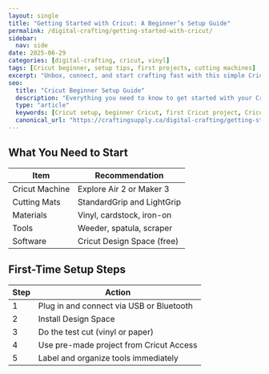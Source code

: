 ```yaml
---
layout: single
title: "Getting Started with Cricut: A Beginner’s Setup Guide"
permalink: /digital-crafting/getting-started-with-cricut/
sidebar:
  nav: side
date: 2025-06-29
categories: [digital-crafting, cricut, vinyl]
tags: [Cricut beginner, setup tips, first projects, cutting machines]
excerpt: "Unbox, connect, and start crafting fast with this simple Cricut setup guide. Great for new crafters or anyone upgrading tools."
seo:
  title: "Cricut Beginner Setup Guide"
  description: "Everything you need to know to get started with your Cricut machine, from unboxing to your first cut."
  type: "article"
  keywords: [Cricut setup, beginner Cricut, first Cricut project, Cricut tips]
  canonical_url: "https://craftingsupply.ca/digital-crafting/getting-started-with-cricut/"
---
```


## What You Need to Start

| Item | Recommendation |
|------|----------------|
| Cricut Machine | Explore Air 2 or Maker 3 |
| Cutting Mats | StandardGrip and LightGrip |
| Materials | Vinyl, cardstock, iron-on |
| Tools | Weeder, spatula, scraper |
| Software | Cricut Design Space (free) |

## First-Time Setup Steps

| Step | Action |
|------|--------|
| 1 | Plug in and connect via USB or Bluetooth |
| 2 | Install Design Space |
| 3 | Do the test cut (vinyl or paper) |
| 4 | Use pre-made project from Cricut Access |
| 5 | Label and organize tools immediately |
